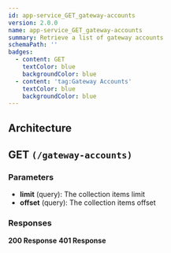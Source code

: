 ```yaml
---
id: app-service_GET_gateway-accounts
version: 2.0.0
name: app-service_GET_gateway-accounts
summary: Retrieve a list of gateway accounts
schemaPath: ''
badges:
  - content: GET
    textColor: blue
    backgroundColor: blue
  - content: 'tag:Gateway Accounts'
    textColor: blue
    backgroundColor: blue
---
```

## Architecture
<NodeGraph />



## GET `(/gateway-accounts)`

### Parameters
- **limit** (query): The collection items limit
- **offset** (query): The collection items offset




### Responses
**200 Response**
<SchemaViewer file="response-200.json" maxHeight="500" id="response-200" />
      **401 Response**
<SchemaViewer file="response-401.json" maxHeight="500" id="response-401" />
